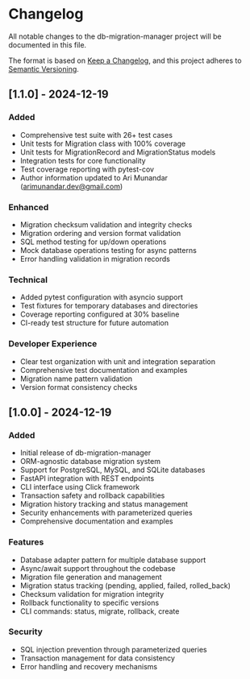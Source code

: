 # Changelog

All notable changes to the db-migration-manager project will be documented in this file.

The format is based on [Keep a Changelog](https://keepachangelog.com/en/1.0.0/),
and this project adheres to [Semantic Versioning](https://semver.org/spec/v2.0.0.html).

## [1.1.0] - 2024-12-19

### Added
- Comprehensive test suite with 26+ test cases
- Unit tests for Migration class with 100% coverage
- Unit tests for MigrationRecord and MigrationStatus models
- Integration tests for core functionality 
- Test coverage reporting with pytest-cov
- Author information updated to Ari Munandar (arimunandar.dev@gmail.com)

### Enhanced
- Migration checksum validation and integrity checks
- Migration ordering and version format validation
- SQL method testing for up/down operations
- Mock database operations testing for async patterns
- Error handling validation in migration records

### Technical
- Added pytest configuration with asyncio support
- Test fixtures for temporary databases and directories  
- Coverage reporting configured at 30% baseline
- CI-ready test structure for future automation

### Developer Experience
- Clear test organization with unit and integration separation
- Comprehensive test documentation and examples
- Migration name pattern validation
- Version format consistency checks

## [1.0.0] - 2024-12-19

### Added
- Initial release of db-migration-manager
- ORM-agnostic database migration system
- Support for PostgreSQL, MySQL, and SQLite databases
- FastAPI integration with REST endpoints
- CLI interface using Click framework
- Transaction safety and rollback capabilities
- Migration history tracking and status management
- Security enhancements with parameterized queries
- Comprehensive documentation and examples

### Features
- Database adapter pattern for multiple database support
- Async/await support throughout the codebase
- Migration file generation and management
- Migration status tracking (pending, applied, failed, rolled_back)
- Checksum validation for migration integrity
- Rollback functionality to specific versions
- CLI commands: status, migrate, rollback, create

### Security
- SQL injection prevention through parameterized queries
- Transaction management for data consistency
- Error handling and recovery mechanisms
